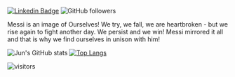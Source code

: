 [![Linkedin Badge](https://img.shields.io/badge/-zhujun-blue?style=flat-square&logo=Linkedin&logoColor=white&link=https://www.linkedin.com/in/jun-zhu-0bb51782/)](https://www.linkedin.com/in/jun-zhu-0bb51782/)
![GitHub followers](https://img.shields.io/github/followers/zhujun98?label=Follow&style=social)

Messi is an image of Ourselves! We try, we fall, we are heartbroken - but we rise again to fight another day. We persist and we win! Messi mirrored it all and that is why we find ourselves in unison with him!

![Jun's GitHub stats](https://github-readme-stats-sigma-five.vercel.app/api?username=zhujun98&show_icons=true&line_height=20)
[![Top Langs](https://github-readme-stats.vercel.app/api/top-langs/?username=zhujun98&count_private=true&layout=compact&langs_count=6&hide=Jupyter%20Notebook,HTML,GLSL,Tex,shell,vim%20script,starlark)](https://github.com/zhujun98/github-readme-stats)

<!-- Optional Visitors badge: -->
![visitors](https://visitor-badge.laobi.icu/badge?page_id=zhujun98.zhujun98)

<br />

